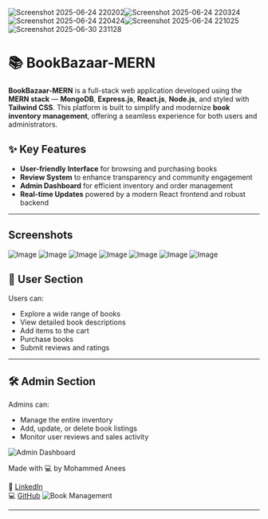 ![Screenshot 2025-06-24 220202](https://github.com/user-attachments/assets/4ac187d6-a0a0-4273-a783-8f8f050141de)![Screenshot 2025-06-24 220324](https://github.com/user-attachments/assets/ff795614-75b8-46ea-985a-7bef72cf4f7d)![Screenshot 2025-06-24 220424](https://github.com/user-attachments/assets/d0770a3a-55b9-4228-81b5-39718d9e035d)![Screenshot 2025-06-24 221025](https://github.com/user-attachments/assets/7ab19a1c-473f-4fd0-947b-6c4f7b96c281)![Screenshot 2025-06-30 231128](https://github.com/user-attachments/assets/d65e2d21-235d-4df0-b3a5-0104daf73b32)

# 📚 BookBazaar-MERN

**BookBazaar-MERN** is a full-stack web application developed using the **MERN stack** — **MongoDB**, **Express.js**, **React.js**, **Node.js**, and styled with **Tailwind CSS**. This platform is built to simplify and modernize **book inventory management**, offering a seamless experience for both users and administrators.

## ✨ Key Features

* **User-friendly Interface** for browsing and purchasing books
* **Review System** to enhance transparency and community engagement
* **Admin Dashboard** for efficient inventory and order management
* **Real-time Updates** powered by a modern React frontend and robust backend

---
##  Screenshots

![Image](https://github.com/user-attachments/assets/065593af-5a26-4126-9e12-5a5f1f5bc87a)
![Image](https://github.com/user-attachments/assets/b8808ece-9695-49a8-aea5-ee1072dbc584)
![Image](https://github.com/user-attachments/assets/d8660ad3-6d2e-4ccb-ba02-82e7395ca1a8)
![Image](https://github.com/user-attachments/assets/d7445631-7db6-4708-b3d9-d14ed0e1df52)
![Image](https://github.com/user-attachments/assets/45a8aed0-4282-42c4-a70a-fa55a8e9e221)
![Image](https://github.com/user-attachments/assets/9e2f2ecc-693d-4d8b-8707-54b87b9468a1)
![Image](https://github.com/user-attachments/assets/a8e5ecbe-306c-4c49-b82b-b26ac516f0e1)






## 👤 User Section

Users can:

* Explore a wide range of books
* View detailed book descriptions
* Add items to the cart
* Purchase books
* Submit reviews and ratings



---

## 🛠️ Admin Section

Admins can:

* Manage the entire inventory
* Add, update, or delete book listings
* Monitor user reviews and sales activity

![Admin Dashboard](https://github.com/user-attachments/assets/c98b1742-dc04-4d94-873d-5eb4af8420f3)


 Made with 💻 by Mohammed Anees  

🔗 [LinkedIn](https://linkedin.com/in/mohammedaneesdev)  
💻 [GitHub](https://github.com/Mohammedanees06)
![Book Management](https://github.com/user-attachments/assets/7df81d86-fb80-468f-a4bb-e2c85e4a243b)

---



